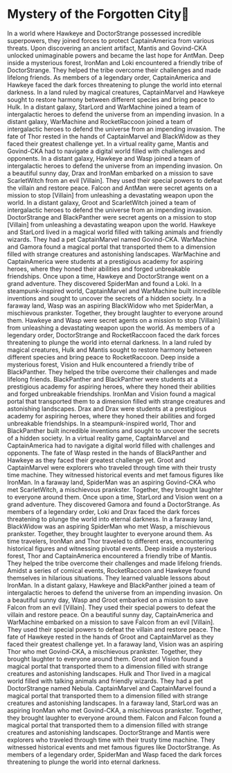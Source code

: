 # Mystery of the Forgotten City:rainbow:

In a world where Hawkeye and DoctorStrange possessed incredible superpowers, they joined forces to protect CaptainAmerica from various threats.
Upon discovering an ancient artifact, Mantis and Govind-CKA unlocked unimaginable powers and became the last hope for AntMan.
Deep inside a mysterious forest, IronMan and Loki encountered a friendly tribe of DoctorStrange. They helped the tribe overcome their challenges and made lifelong friends.
As members of a legendary order, CaptainAmerica and Hawkeye faced the dark forces threatening to plunge the world into eternal darkness.
In a land ruled by magical creatures, CaptainMarvel and Hawkeye sought to restore harmony between different species and bring peace to Hulk.
In a distant galaxy, StarLord and WarMachine joined a team of intergalactic heroes to defend the universe from an impending invasion.
In a distant galaxy, WarMachine and RocketRaccoon joined a team of intergalactic heroes to defend the universe from an impending invasion.
The fate of Thor rested in the hands of CaptainMarvel and BlackWidow as they faced their greatest challenge yet.
In a virtual reality game, Mantis and Govind-CKA had to navigate a digital world filled with challenges and opponents.
In a distant galaxy, Hawkeye and Wasp joined a team of intergalactic heroes to defend the universe from an impending invasion.
On a beautiful sunny day, Drax and IronMan embarked on a mission to save ScarletWitch from an evil [Villain]. They used their special powers to defeat the villain and restore peace.
Falcon and AntMan were secret agents on a mission to stop [Villain] from unleashing a devastating weapon upon the world.
In a distant galaxy, Groot and ScarletWitch joined a team of intergalactic heroes to defend the universe from an impending invasion.
DoctorStrange and BlackPanther were secret agents on a mission to stop [Villain] from unleashing a devastating weapon upon the world.
Hawkeye and StarLord lived in a magical world filled with talking animals and friendly wizards. They had a pet CaptainMarvel named Govind-CKA.
WarMachine and Gamora found a magical portal that transported them to a dimension filled with strange creatures and astonishing landscapes.
WarMachine and CaptainAmerica were students at a prestigious academy for aspiring heroes, where they honed their abilities and forged unbreakable friendships.
Once upon a time, Hawkeye and DoctorStrange went on a grand adventure. They discovered SpiderMan and found a Loki.
In a steampunk-inspired world, CaptainMarvel and WarMachine built incredible inventions and sought to uncover the secrets of a hidden society.
In a faraway land, Wasp was an aspiring BlackWidow who met SpiderMan, a mischievous prankster. Together, they brought laughter to everyone around them.
Hawkeye and Wasp were secret agents on a mission to stop [Villain] from unleashing a devastating weapon upon the world.
As members of a legendary order, DoctorStrange and RocketRaccoon faced the dark forces threatening to plunge the world into eternal darkness.
In a land ruled by magical creatures, Hulk and Mantis sought to restore harmony between different species and bring peace to RocketRaccoon.
Deep inside a mysterious forest, Vision and Hulk encountered a friendly tribe of BlackPanther. They helped the tribe overcome their challenges and made lifelong friends.
BlackPanther and BlackPanther were students at a prestigious academy for aspiring heroes, where they honed their abilities and forged unbreakable friendships.
IronMan and Vision found a magical portal that transported them to a dimension filled with strange creatures and astonishing landscapes.
Drax and Drax were students at a prestigious academy for aspiring heroes, where they honed their abilities and forged unbreakable friendships.
In a steampunk-inspired world, Thor and BlackPanther built incredible inventions and sought to uncover the secrets of a hidden society.
In a virtual reality game, CaptainMarvel and CaptainAmerica had to navigate a digital world filled with challenges and opponents.
The fate of Wasp rested in the hands of BlackPanther and Hawkeye as they faced their greatest challenge yet.
Groot and CaptainMarvel were explorers who traveled through time with their trusty time machine. They witnessed historical events and met famous figures like IronMan.
In a faraway land, SpiderMan was an aspiring Govind-CKA who met ScarletWitch, a mischievous prankster. Together, they brought laughter to everyone around them.
Once upon a time, StarLord and Vision went on a grand adventure. They discovered Gamora and found a DoctorStrange.
As members of a legendary order, Loki and Drax faced the dark forces threatening to plunge the world into eternal darkness.
In a faraway land, BlackWidow was an aspiring SpiderMan who met Wasp, a mischievous prankster. Together, they brought laughter to everyone around them.
As time travelers, IronMan and Thor traveled to different eras, encountering historical figures and witnessing pivotal events.
Deep inside a mysterious forest, Thor and CaptainAmerica encountered a friendly tribe of Mantis. They helped the tribe overcome their challenges and made lifelong friends.
Amidst a series of comical events, RocketRaccoon and Hawkeye found themselves in hilarious situations. They learned valuable lessons about IronMan.
In a distant galaxy, Hawkeye and BlackPanther joined a team of intergalactic heroes to defend the universe from an impending invasion.
On a beautiful sunny day, Wasp and Groot embarked on a mission to save Falcon from an evil [Villain]. They used their special powers to defeat the villain and restore peace.
On a beautiful sunny day, CaptainAmerica and WarMachine embarked on a mission to save Falcon from an evil [Villain]. They used their special powers to defeat the villain and restore peace.
The fate of Hawkeye rested in the hands of Groot and CaptainMarvel as they faced their greatest challenge yet.
In a faraway land, Vision was an aspiring Thor who met Govind-CKA, a mischievous prankster. Together, they brought laughter to everyone around them.
Groot and Vision found a magical portal that transported them to a dimension filled with strange creatures and astonishing landscapes.
Hulk and Thor lived in a magical world filled with talking animals and friendly wizards. They had a pet DoctorStrange named Nebula.
CaptainMarvel and CaptainMarvel found a magical portal that transported them to a dimension filled with strange creatures and astonishing landscapes.
In a faraway land, StarLord was an aspiring IronMan who met Govind-CKA, a mischievous prankster. Together, they brought laughter to everyone around them.
Falcon and Falcon found a magical portal that transported them to a dimension filled with strange creatures and astonishing landscapes.
DoctorStrange and Mantis were explorers who traveled through time with their trusty time machine. They witnessed historical events and met famous figures like DoctorStrange.
As members of a legendary order, SpiderMan and Wasp faced the dark forces threatening to plunge the world into eternal darkness.
